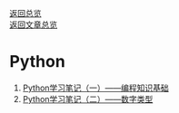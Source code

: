 [返回总览](../summary.md)  
[返回文章总览](../articlelist.md)  

# Python

1. [Python学习笔记（一）——编程知识基础](ch1.md)
2. [Python学习笔记（二）——数字类型](../../booknote/python/ch2.md)
